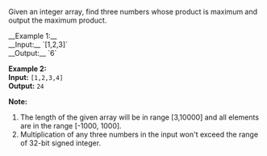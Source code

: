 <p>Given an integer array, find three numbers whose product is maximum and output the maximum product.</p>
__Example 1:__<br/>
__Input:__ `[1,2,3]`<br/>
__Output:__ `6`<br/>

__Example 2:__<br/>
__Input:__ `[1,2,3,4]`<br/>
__Output:__ `24`<br/>

__Note:__<br/>
<ol>
  <li>The length of the given array will be in range [3,10000] and all elements are in the range [-1000, 1000].</li>
  <li>Multiplication of any three numbers in the input won't exceed the range of 32-bit signed integer.</li>
</ol>
